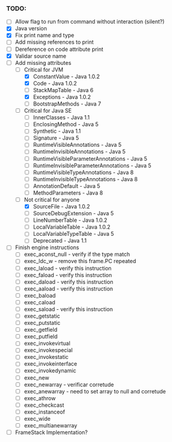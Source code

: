 ### TODO:
- [ ] Allow flag to run from command without interaction (silent?)
- [X] Java version
- [X] Fix print name and type
- [ ] Add missing references to print
- [ ] Dereference on code attribute print
- [X] Validar source name
- [ ] Add missing attributes
  - [ ] Critical for JVM
    - [X] ConstantValue - Java 1.0.2
    - [X] Code - Java 1.0.2
    - [ ] StackMapTable - Java 6
    - [X] Exceptions - Java 1.0.2
    - [ ] BootstrapMethods - Java 7
  - [ ] Critical for Java SE
    - [ ] InnerClasses - Java 1.1
    - [ ] EnclosingMethod - Java 5
    - [ ] Synthetic - Java 1.1
    - [ ] Signature - Java 5
    - [ ] RuntimeVisibleAnnotations - Java 5
    - [ ] RuntimeInvisibleAnnotations - Java 5
    - [ ] RuntimeVisibleParameterAnnotations - Java 5
    - [ ] RuntimeInvisibleParameterAnnotations - Java 5
    - [ ] RuntimeVisibleTypeAnnotations - Java 8
    - [ ] RuntimeInvisibleTypeAnnotations - Java 8
    - [ ] AnnotationDefault - Java 5
    - [ ] MethodParameters - Java 8
  - [ ] Not critical for anyone
    - [X] SourceFile - Java 1.0.2
    - [ ] SourceDebugExtension - Java 5
    - [ ] LineNumberTable - Java 1.0.2
    - [ ] LocalVariableTable - Java 1.0.2
    - [ ] LocalVariableTypeTable - Java 5
    - [ ] Deprecated - Java 1.1
- [ ] Finish engine instructions
  - [ ] exec_aconst_null - verify if the type match
  - [ ] exec_ldc_w - remove this frame.PC repeated
  - [ ] exec_laload - verify this instruction
  - [ ] exec_faload - verify this instruction
  - [ ] exec_daload - verify this instruction
  - [ ] exec_aaload - verify this instruction
  - [ ] exec_baload
  - [ ] exec_caload
  - [ ] exec_saload - verify this instruction
  - [ ] exec_getstatic
  - [ ] exec_putstatic
  - [ ] exec_getfield
  - [ ] exec_putfield
  - [ ] exec_invokevirtual
  - [ ] exec_invokespecial
  - [ ] exec_invokestatic
  - [ ] exec_invokeinterface
  - [ ] exec_invokedynamic
  - [ ] exec_new
  - [ ] exec_newarray - verificar corretude
  - [ ] exec_anewarray - need to set array to null and corretude
  - [ ] exec_athrow
  - [ ] exec_checkcast
  - [ ] exec_instanceof
  - [ ] exec_wide
  - [ ] exec_multianewarray
- [ ] FrameStack Implementation?